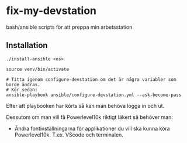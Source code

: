 # fix-my-devstation
bash/ansible scripts för att preppa min arbetsstation

## Installation

```shell
./install-ansible <os>

source venv/bin/activate

# Titta igenom configure-devstation om det är några variabler som borde ändras.
# Kör sedan:
ansible-playbook ansible/configure-devstation.yml --ask-become-pass
```

Efter att playbooken har körts så kan man behöva logga in och ut.

Dessutom om man vill få Powerlevel10k riktigt läkert så behöver man:

- Ändra fontinställningarna för applikationer du vill ska kunna köra Powerlevel10k. T.ex. VScode och terminalen.
